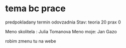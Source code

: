 # tema bc prace
predpokladany termin odovzadnia
Stav:
teoria 20
prax 0

Meno skolitela : Julia Tomanova
Meno moje: Jan Gazo

robim zmenu tu na webe
